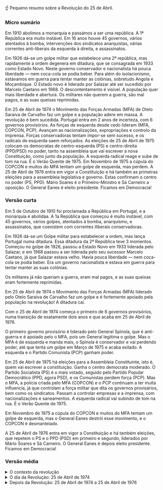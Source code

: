 ☝️ Pequeno resumo sobre a Revolução do 25 de Abril. 

### Micro sumário

Em 1910 abolimos a monarquia e passámos a ser uma república. A 1ª República era muito instável. Em 16 anos houve 45 governos, vários atentados à bomba, intervenções dos sindicatos anarquistas, várias correntes anti-liberais da esquerda à direita, e assassinatos. 

Em 1926 dá-se um golpe militar que estabelece uma 2ª república, mas rapidamente a ordem degenera em ditadura, que se consagrada em 1933 como Estado Novo. Neste governo conservador e nacionalista há pouca liberdade — nem coca-cola se podia beber. Para além do isolacionismo, estávamos em guerra para tentar manter as colónias, sobretudo Angola e Moçambique. O Estado novo é liderado por Salazar até ser sucedido por Marcelo Caetano em 1968. O descontentamento é visível. A população quer mais liberdade e abertura. Os militares não querem a guerra, são mal pagos, e as suas queixas reprimidas. 

Em 25 de Abril de 1974 o Movimento das Forças Armadas (MFA) de Otelo Saraiva de Carvalho faz um golpe e a população adere em massa. A revolução é bem sucedida. Portugal entra em 2 anos de incerteza, com 6 governos provisórios. As forças de esquerda desde cedo lideram (MFA, COPCON, PCP). Avançam as nacionalizações, expropriações e controlo da imprensa. Forças conservadoras tentam impor-se sem sucesso, e os radicais de esquerda saem reforçados. As eleições de 25 de Abril de 1975 colocam os democratas de centro-esquerda (PS) e centro-direita (PPD/PSD) no poder, tanto na assembleia que vai escrever a nova Constituição, como junto da população. A esquerda radical reage e sube de tom na rua. É o Verão Quente de 1975. Em Novembro de 1975 a cúpula do COPCON e muitos do MFA tentam um golpe de esquerda, mas perdem. A 25 de Abril de 1976 entra em vigor a Constituição e há também as primeiras eleições para a assembleia legislativa e governo. Estas confirmam o centro no poder (PS, PPD). Mário Soares é o Primeiro-Ministro e Sá Carneiro a oposição. O General Eanes é eleito presidente. Ficamos em Democracia!

### Versão curta

Em 5 de Outubro de 1910 foi proclamada a República em Portugal, e a monarquia é abolidaa. A 1a República que começou é muito instável, com 45 governos, vários golpes, atentados à bomba, anarquismo, e assassinatos, que coexistem com correntes iliberais conservadoras. 

Em 1926 dá-se um Golpe militar para estabelecer a ordem, mas lança Portugal numa ditadura. Essa ditadura da 2ª República teve 3 momentos. Começou no golpe de 1926, passou a Estado Novo em 1933 liderada pelo Salazar, e em 1968 passou a ser liderada pelo seu sucessor Marcelo Caetano, já que Salazar estava velho. Havia pouca liberdade — nem coca-cola se podia beber. Era um governo nacionalista e estava em guerra para tentar manter as suas colónias. 

Os militares já não queriam a guerra, eram mal pagos, e as suas queixas eram fortemente reprimidas. 

Em 25 de Abril de 1974 o Movimento das Forças Armadas (MFA) liderado pelo Otelo Saraiva de Carvalho faz um golpe e é fortemente apoiado pela população na revolução! A ditadura cai.

Com o 25 de Abril de 1974 começa o primeiro de 6 governos provisórios, numa transição de exatamente dois anos e que acaba em  25 de Abril de 1976. 

O primeiro governo provisório é liderado pelo General Spínola, que é anti-guerra e é apoiado pelo o MFA, pois um General legitima o golpe. Mas o MFA é de esquerda e manda mais, o Spínola é conservador e vai perdendo poder, até que tenta um golpe em Março de 1975 e acaba exilado. A esquerda e o Partido Comunista (PCP) ganham poder.

Em 25 de Abril de 1975 há eleições para a Assembleia Constituinte, isto é, quem vai escrever a constituição. Ganha o centro democrata moderado. O Partido Socialista (PS) é o mais votado, seguido pelo Partido Popular Democrático (PPD, agora PSD), e os Comunistas perdem força (PCP). Mas o MFA, a polícia criada pelo MFA (COPCON) e o PCP continuam a ter muita influencia, já que controlam a força militar que dita os governos provisários, bem como os sindicatos. Passam a controlar empresas e a imprensa, com nacionalizações e saneamentos. A esquerda radical vai subindo de tom na rua. É o Verão Quente de 1975.

Em Novembro de 1975 a cúpula do COPCON e muitos do MFA tentam um golpe de esquerda, mas o General Eanes destrói esse movimento, e o COPCON é desmantelado.

A 25 de Abril de 1976 entra em vigor a Constituição e há também eleições, que repetem o PS e o PPD (PSD) em primeiro e segundo, liderados por Mário Soares e Sá Carneiro. O General Eanes é depois eleito presidente. Ficamos em Democracia!


### Versão média

<details markdown=1><summary>O contexto da revolução</summary>

Em 5 de Outubro de 1910 Portugal foi proclamada a República e abandonanda a monarquia. 

A 1a República que começou era muito instável. Em 16 anos sucedem-se 45 Governos e 7 Parlamentos, uma abundância de tentativas de golpes, atentados à bomba, e a intervenção direta e violenta do sindicalismo anarquista. Por outro lado, outras forças tentavam a aproximação a um regime messiânico com tendências absolutistas e conservadoras (Sidónio Pais), e havia ainda outras correntes fascistas. 

Em 28 de Maio de 1926 dá-se um golpe de Estado de origem militar e fortemente anti-liberal, que abre a 2ª república.

Os partidos não se entendiam, nem entre eles nem mesmo dentro deles. 

Em 1933 a ditadura passou para o plano mais político, e passou a chamar-se Estado Novo, com Salazar como seu líder. Durante décadas dirigiu Portugal. 

Em 1974 a economia estava a crescer, mas poucos sectores da sociedade estavam satisfeitos. O Salazar estava decrépito e longe do poder, e desde 1968 que a ditadura era encabeçada pelo seu sucessor Marcelo Caetano. O Estado Novo era conservador e fortemente nacionalista, sendo anti-comunista e anti-liberal. Portugal controlava várias colónias como Angola e Moçambique, onde disputava guerras.

</details>

<details markdown=1><summary>O dia da Revolução: 25 de Abril de 1974</summary>
  
O 25 de Abril começou com um golpe militar. 

O Movimento das Forças Armadas (MFA) foi criado porque as médias patentes estavam descontentes. A nossa revolução começou então em razões banais, porque eram mal pagos, a carreira era má, e queriam sair de África. Mas como estávamos numa ditadura, eles não podiam sequer manifestar-se ou organizar-se para exigir melhores condições, e então o movimento assumiu desde cedo também a exigência de tornar Portugal mais livre. 

Também é importante o papel do General Spínola, que era crítico da Guerra Colonial, e o seu livro “Portugal e o Futuro” tinha deixado as médias patentes do MFA convictas que tinham suporte na cúpula dos militares. 

O golpe foi bem sucedido. 

Em parte porque a ditadura estava podre e exausta, e o homem forte (Salazar) estava fora de cena. Mais importante, a adesão da população foi grande e rápida. E assim se passou de um golpe militar para uma Revolução. (Porque uma revolução implica sempre adesão em massa, como em “a revolução dos smartphones”, e foi isso que que aconteceu.)

</details>

<details markdown=1><summary>Depois da Revolução: 25 de Abril de 1974 a 25 de Abril de 1976</summary>

Depois da revolução, viveu-se uma enorme instabilidade com o choque de vários grupos e personalidades. 

O General Spínola foi o primeiro presidente provisório no pós 25 de Abril de 1974, porque era uma alta patente e crítico da Guerra Colonial, o que era bem útil para legitimar o golpe do MFA, e porque o Marcelo Caetano apenas assumiria a derrota perante ele. Mas o Spínola também era conservador, o que chocava com a corrente política mais forte do MFA, que era de esquerda/ esquerda radical e era liderada pelo Otelo Saraiva de Carvalho. 

O MFA ia bloqueando algumas decisões do Spínola. Enfraquecido, em Junho formou novo governo provisório com o Primeiro Ministro Vasco Gonçalves (outro militar), originalmente moderado, mas que também vira progressivamente à esquerda. O Spínola fica desagradado com o início da desconolonização (ele queria a federalização) e em Setembro tenta tomar controlo. Otelo também tinha formado o COPCON, que era a polícia (física e política) no pós 25 de Abril, e também controlado por forças de esquerda. Expulsam o Spínola do governo, e metem lá o general Francisco da Costa Gomes, moderado. 

600 mil retornados encheram as ruas, incluindo 100 mil militares, muitos sem casa pois tinham nascido nas colónias. Depois havia o Partido Comunista e os outros partidos comunistas, com o Cunhal que tinha regressado da Paris onde já liderava o PCP. (Uma curiosidade é que, na prisão, o próprio Cunhal tinha feito um pedido de autorização para se exilar em 1966).  As nacionalizações de terrenos agrícolas, bancos, fábricas, e casas geravam ainda mais instabilidade. 

Em Março de 1975 o Spínola tenta um golpe, falha, e exila-se. Os elementos mais radicais formam o Concelho da Revolução e instauram um 4º governo provisório, com o Vasco Gonçalves à cabeça, uma viragem à esquerda. 

Começa a destacar-se o Mário Soares, que voltou de Paris à cabeça do Partido Socialista. Um ano depois da revolução, em 25 de Abril de 1975, fazem-se as primeiras eleições livres, para a Assembleia Constituinte. Isto é, são eleições para determinar os partidos que vão criar uma nova Constituição. Ganha o PS, seguido pelo PPD, com o PCP a perder força (13%) e o CDS a aparecer pequeno (8%). Mas o MFA continua a pressionar a assembleia para implementar o seu programa, enquanto o PCP pressiona nas ruas através de nacionalizações e mobilização sindical, incluindo o controlo direto um jornal e indireto das redações. É o Verão Quente. 

Os governos provisórios incluíam gente de vários partidos. Mas em Junho o PS e o PPD (PSD) abandonam o 4º governo descontentes com a pressão do MFA e do PCP. Há várias medições de forças em comícios e nas ruas. 

A 8 de Agosto é criado o 5º governo provisório, que inclui o PCP, militares e independentes. O PCP e forças de esquerda controlam várias redações de jornais. 

A contestação pelo País cresce, e as sedes do PCP começam a ser vandalizadas. 

Em Setembro o 6º e último governo provisório começa, liderado pelo Vice-Almirante Pinheiro de Azevedo e composto pelo PS, PPD (PSD) e PCP. 

A 25 de Novembro dá-se uma tentativa de novo golpe liderado pelo Otelo, o COPCON e membros do MFA. O General Ramalho Eanes pára o golpe e o COPCON é desmantelado. Há alguma controvérsia: em várias versão, o PCP estava envolvido no golpe, autorizou o golpe, ou consentiu com o golpe; noutras versões, a esquerda estava a fazer esse golpe apenas para evitar um novo golpe da direita similar ao de Março de 1975. 

Em 25 de Abril de 1976 há novas eleições, dois anos após a revolução e 1 ano após as primeiras eleições para criar a Constituição. Esta é a primeira eleição para o primeiro governo já com a Constituição a funcionar, ratificada a 2 de Abril e que entra a funcionar precisamente em 25 de Abril de 1976. 

O PS de Mário Soares ganha, o PPD de Sá Carneiro fica em segundo, e o CDS de Freitas do Amaral em terceiro, com o PCP de Cunhal em 4º. Em Junho o General Eanes é eleito presidente. 

E seguimos em democracia estável desde então.

</details>
